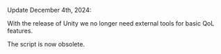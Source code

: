 Update December 4th, 2024:

With the release of Unity we no longer need external tools for basic QoL features.

The script is now obsolete.
